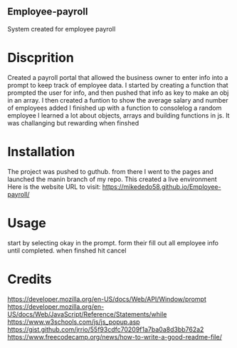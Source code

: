 ## Employee-payroll

System created for employee payroll

# Discprition

Created a payroll portal that allowed the business owner to enter info into a prompt to keep track of employee data.
I started by creating a function that prompted the user for info, and then pushed that info as key to make an obj in an array.
I then created a funtion to show the average salary and number of employees added
I finished up with a function to consolelog a random employee
I learned a lot about objects, arrays and building functions in js. It was challanging but rewarding when finshed

# Installation

The project was pushed to guthub. from there I went to the pages and launched the manin branch of my repo. This created a live environment
Here is the website URL to visit: https://mikededo58.github.io/Employee-payroll/

# Usage

start by selecting okay in the prompt. form their fill out all employee info until completed. when finshed hit cancel

# Credits

https://developer.mozilla.org/en-US/docs/Web/API/Window/prompt
https://developer.mozilla.org/en-US/docs/Web/JavaScript/Reference/Statements/while
https://www.w3schools.com/js/js_popup.asp
https://gist.github.com/jrrio/55f93cdfc70209f1a7ba0a8d3bb762a2
https://www.freecodecamp.org/news/how-to-write-a-good-readme-file/
